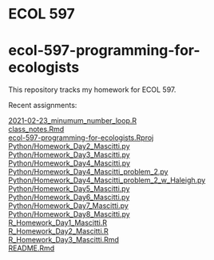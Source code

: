 ECOL 597
================

<!-- README.md is generated from README.Rmd. Please edit that file -->

# ecol-597-programming-for-ecologists

<!-- badges: start -->
<!-- badges: end -->

This repository tracks my homework for ECOL 597.

Recent assignments:

[2021-02-23\_minumum\_number\_loop.R](./2021-02-23_minumum_number_loop.R)<br>[class\_notes.Rmd](./class_notes.Rmd)<br>[ecol-597-programming-for-ecologists.Rproj](./ecol-597-programming-for-ecologists.Rproj)<br>[Python/Homework\_Day2\_Mascitti.py](./Python/Homework_Day2_Mascitti.py)<br>[Python/Homework\_Day3\_Mascitti.py](./Python/Homework_Day3_Mascitti.py)<br>[Python/Homework\_Day4\_Mascitti.py](./Python/Homework_Day4_Mascitti.py)<br>[Python/Homework\_Day4\_Mascitti\_problem\_2.py](./Python/Homework_Day4_Mascitti_problem_2.py)<br>[Python/Homework\_Day4\_Mascitti\_problem\_2\_w\_Haleigh.py](./Python/Homework_Day4_Mascitti_problem_2_w_Haleigh.py)<br>[Python/Homework\_Day5\_Mascitti.py](./Python/Homework_Day5_Mascitti.py)<br>[Python/Homework\_Day6\_Mascitti.py](./Python/Homework_Day6_Mascitti.py)<br>[Python/Homework\_Day7\_Mascitti.py](./Python/Homework_Day7_Mascitti.py)<br>[Python/Homework\_Day8\_Mascitti.py](./Python/Homework_Day8_Mascitti.py)<br>[R\_Homework\_Day1\_Mascitti.R](./R_Homework_Day1_Mascitti.R)<br>[R\_Homework\_Day2\_Mascitti.R](./R_Homework_Day2_Mascitti.R)<br>[R\_Homework\_Day3\_Mascitti.Rmd](./R_Homework_Day3_Mascitti.Rmd)<br>[README.Rmd](./README.Rmd)
